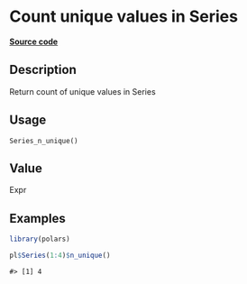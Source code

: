 

# Count unique values in Series

[**Source code**](https://github.com/pola-rs/r-polars/tree/main/R/series__series.R#L1013)

## Description

Return count of unique values in Series

## Usage

<pre><code class='language-R'>Series_n_unique()
</code></pre>

## Value

Expr

## Examples

``` r
library(polars)

pl$Series(1:4)$n_unique()
```

    #> [1] 4
